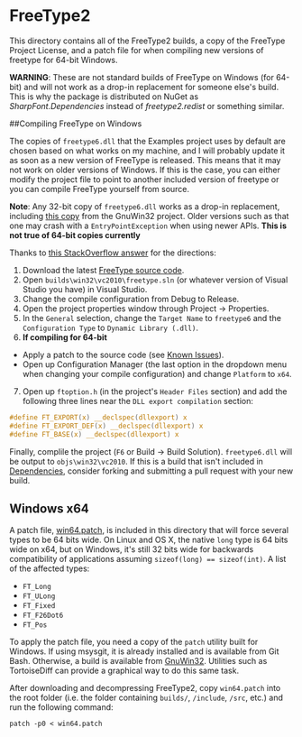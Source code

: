 FreeType2
=========

This directory contains all of the FreeType2 builds, a copy of the FreeType
Project License, and a patch file for when compiling new versions of freetype
for 64-bit Windows.

**WARNING**: These are not standard builds of FreeType on Windows (for 64-bit)
and will not work as a drop-in replacement for someone else's build. This is
why the package is distributed on NuGet as *SharpFont.Dependencies* instead of
*freetype2.redist* or something similar.

##Compiling FreeType on Windows

The copies of `freetype6.dll` that the Examples project uses by default are
chosen based on what works on my machine, and I will probably update it as
soon as a new version of FreeType is released. This means that it may not work
on older versions of Windows. If this is the case, you can either modify
the project file to point to another included version of freetype or you can
compile FreeType yourself from source.

**Note**: Any 32-bit copy of `freetype6.dll` works as a drop-in replacement,
including [this copy][1] from the GnuWin32 project. Older versions such as
that one may crash with a `EntryPointException` when using newer APIs. **This
is not true of 64-bit copies currently**

Thanks to [this StackOverflow answer][2] for the directions:

 1. Download the latest [FreeType source code][3].
 2. Open `builds\win32\vc2010\freetype.sln` (or whatever version of Visual
 Studio you have) in Visual Studio.
 3. Change the compile configuration from Debug to Release.
 4. Open the project properties window through Project -> Properties.
 5. In the `General` selection, change the `Target Name` to `freetype6` and
 the `Configuration Type` to `Dynamic Library (.dll)`.
 6. **If compiling for 64-bit** 
   - Apply a patch to the source code (see [Known Issues](#known-issues)).
   - Open up Configuration Manager (the last option in  the dropdown menu when
   changing your compile configuration) and change `Platform` to `x64`.
 7. Open up `ftoption.h` (in the project's `Header Files` section) and add the
 following three lines near the `DLL export compilation` section:

```C
#define FT_EXPORT(x) __declspec(dllexport) x
#define FT_EXPORT_DEF(x) __declspec(dllexport) x
#define FT_BASE(x) __declspec(dllexport) x
```

Finally, complile the project (`F6` or Build -> Build Solution).
`freetype6.dll` will be output to `objs\win32\vc2010`. If this is a build that
isn't included in [Dependencies][4], consider forking and submitting a pull
request with your new build.

## Windows x64

A patch file, [win64.patch][5], is included in this directory that will force
several types to be 64 bits wide. On Linux and OS X, the native `long` type is
64 bits wide on x64, but on Windows, it's still 32 bits wide for backwards
compatibility of applications assuming `sizeof(long) == sizeof(int)`. A list
of the affected types:

  - `FT_Long`
  - `FT_ULong`
  - `FT_Fixed`
  - `FT_F26Dot6`
  - `FT_Pos`
  
To apply the patch file, you need a copy of the `patch` utility built for
Windows. If using msysgit, it is already installed and is available from Git
Bash. Otherwise, a build is available from [GnuWin32][6]. Utilities such as
TortoiseDiff can provide a graphical way to do this same task.

After downloading and decompressing FreeType2, copy `win64.patch` into the
root folder (i.e. the folder containing `builds/`, `/include`, `/src`, etc.)
and run the following command:

```
patch -p0 < win64.patch
```

[1]: http://gnuwin32.sourceforge.net/packages/freetype.htm
[2]: http://stackoverflow.com/a/7387618/1122135
[3]: http://sourceforge.net/projects/freetype/files/freetype2/
[4]: https://github.com/Robmaister/SharpFont.Dependencies
[5]: https://github.com/Robmaister/SharpFont.Dependencies/blob/master/freetype2/win64.patch
[6]: http://gnuwin32.sourceforge.net/packages/patch.htm
